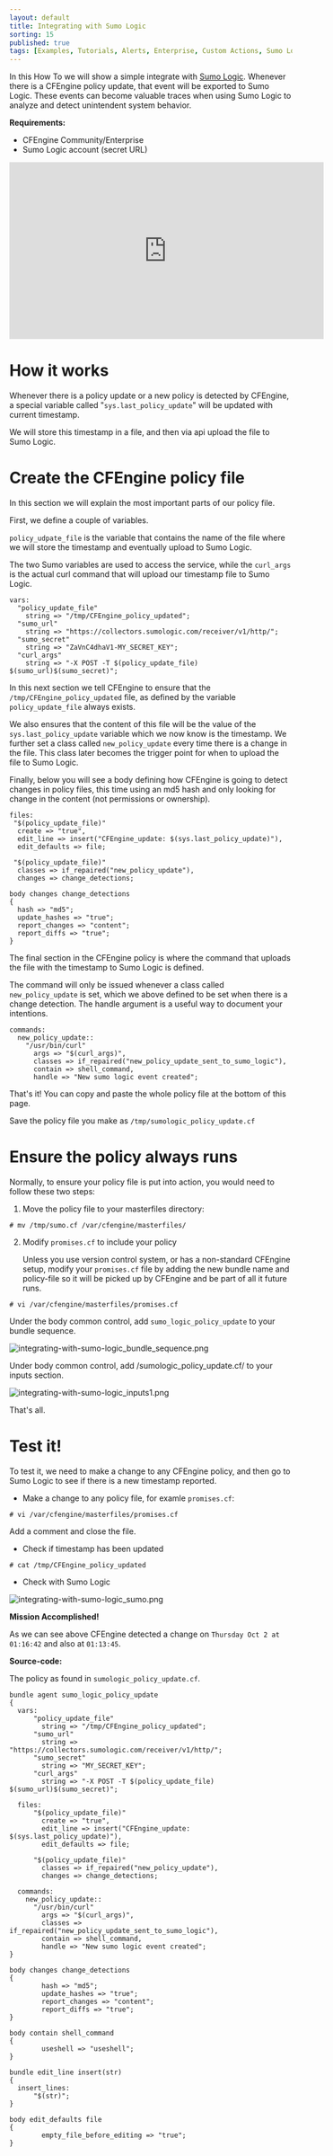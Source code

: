 ```yaml
---
layout: default
title: Integrating with Sumo Logic
sorting: 15
published: true
tags: [Examples, Tutorials, Alerts, Enterprise, Custom Actions, Sumo Logic]
---
```

In this How To we will show a simple integrate with [Sumo Logic](http://www.sumologic.com). Whenever there is a CFEngine policy update, that event will be exported to Sumo Logic. These events can become valuable traces when using Sumo Logic to analyze and detect unintendent system behavior.

**Requirements:**

-   CFEngine Community/Enterprise
-   Sumo Logic account (secret URL)

<iframe width="560" height="315" src="https://www.youtube.com/embed/5_JaglgmLpg" frameborder="0" allowfullscreen></iframe>

# How it works

Whenever there is a policy update or a new policy is detected by CFEngine, a special variable called "`sys.last_policy_update`" will be updated with current timestamp.

We will store this timestamp in a file, and then via api upload the file to Sumo Logic.

# Create the CFEngine policy file

In this section we will explain the most important parts of our policy file.

First, we define a couple of variables.

`policy_udpate_file` is the variable that contains the name of the file where we will store the timestamp and eventually upload to Sumo Logic.

The two Sumo variables are used to access the service, while the `curl_args` is the actual curl command that will upload our timestamp file to Sumo Logic.

```cf3
vars:
  "policy_update_file"
    string => "/tmp/CFEngine_policy_updated";
  "sumo_url"
    string => "https://collectors.sumologic.com/receiver/v1/http/";
  "sumo_secret"
    string => "ZaVnC4dhaV1-MY_SECRET_KEY";
  "curl_args"
    string => "-X POST -T $(policy_update_file) $(sumo_url)$(sumo_secret)";
```

In this next section we tell CFEngine to ensure that the `/tmp/CFEngine_policy_updated` file, as defined by the variable `policy_update_file` always exists.

We also ensures that the content of this file will be the value of the `sys.last_policy_update` variable which we now know is the timestamp. We further set a class called `new_policy_update` every time there is a change in the file. This class later becomes the trigger point for when to upload the file to Sumo Logic.

Finally, below you will see a body defining how CFEngine is going to detect changes in policy files, this time using an md5 hash and only looking for change in the content (not permissions or ownership).

```cf3
files:
 "$(policy_update_file)"
  create => "true",
  edit_line => insert("CFEngine_update: $(sys.last_policy_update)"),
  edit_defaults => file;

 "$(policy_update_file)"
  classes => if_repaired("new_policy_update"),
  changes => change_detections;

body changes change_detections
{
  hash => "md5";
  update_hashes => "true";
  report_changes => "content";
  report_diffs => "true";
}
```

The final section in the CFEngine policy is where the command that uploads the file with the timestamp to Sumo Logic is defined.

The command will only be issued whenever a class called `new_policy_update` is set, which we above defined to be set when there is a change detection. The handle argument is a useful way to document your intentions.

```cf3
commands:
  new_policy_update::
    "/usr/bin/curl"
      args => "$(curl_args)",
      classes => if_repaired("new_policy_update_sent_to_sumo_logic"),
      contain => shell_command,
      handle => "New sumo logic event created";
```

That's it! You can copy and paste the whole policy file at the bottom of this page.

Save the policy file you make as `/tmp/sumologic_policy_update.cf`

# Ensure the policy always runs

Normally, to ensure your policy file is put into action, you would need to follow these two steps:

1. Move the policy file to your masterfiles directory:

```console
# mv /tmp/sumo.cf /var/cfengine/masterfiles/
```

2. Modify `promises.cf` to include your policy

   Unless you use version control system, or has a non-standard CFEngine setup, modify your `promises.cf` file by adding the new bundle name and policy-file so it will be picked up by CFEngine and be part of all it future runs.

```console
# vi /var/cfengine/masterfiles/promises.cf
```

Under the body common control, add `sumo_logic_policy_update` to your bundle sequence.

![integrating-with-sumo-logic_bundle_sequence.png](integrating-with-sumo-logic_bundle_sequence.png)

Under body common control, add /sumologic\_policy\_update.cf/ to your inputs section.

![integrating-with-sumo-logic_inputs1.png](integrating-with-sumo-logic_inputs1.png)

That's all.


# Test it!

To test it, we need to make a change to any CFEngine policy, and then go to Sumo Logic to see if there is a new timestamp reported.

* Make a change to any policy file, for examle `promises.cf`:

```console
# vi /var/cfengine/masterfiles/promises.cf
```

Add a comment and close the file.

* Check if timestamp has been updated

```console
# cat /tmp/CFEngine_policy_updated
```

*   Check with Sumo Logic

![integrating-with-sumo-logic_sumo.png](integrating-with-sumo-logic_sumo.png)

**Mission Accomplished!**

As we can see above CFEngine detected a change on `Thursday Oct 2 at 01:16:42` and also at `01:13:45`.

**Source-code:**

The policy as found in `sumologic_policy_update.cf`.

    bundle agent sumo_logic_policy_update
    {
      vars:
          "policy_update_file"
            string => "/tmp/CFEngine_policy_updated";
          "sumo_url"
            string => "https://collectors.sumologic.com/receiver/v1/http/";
          "sumo_secret"
            string => "MY_SECRET_KEY";
          "curl_args"
            string => "-X POST -T $(policy_update_file) $(sumo_url)$(sumo_secret)";

      files:
          "$(policy_update_file)"
            create => "true",
            edit_line => insert("CFEngine_update: $(sys.last_policy_update)"),
            edit_defaults => file;

          "$(policy_update_file)"
            classes => if_repaired("new_policy_update"),
            changes => change_detections;

      commands:
        new_policy_update::
          "/usr/bin/curl"
            args => "$(curl_args)",
            classes => if_repaired("new_policy_update_sent_to_sumo_logic"),
            contain => shell_command,
            handle => "New sumo logic event created";
    }

    body changes change_detections
    {
            hash => "md5";
            update_hashes => "true";
            report_changes => "content";
            report_diffs => "true";
    }

    body contain shell_command
    {
            useshell => "useshell";
    }

    bundle edit_line insert(str)
    {
      insert_lines:
          "$(str)";
    }

    body edit_defaults file
    {
            empty_file_before_editing => "true";
    }
